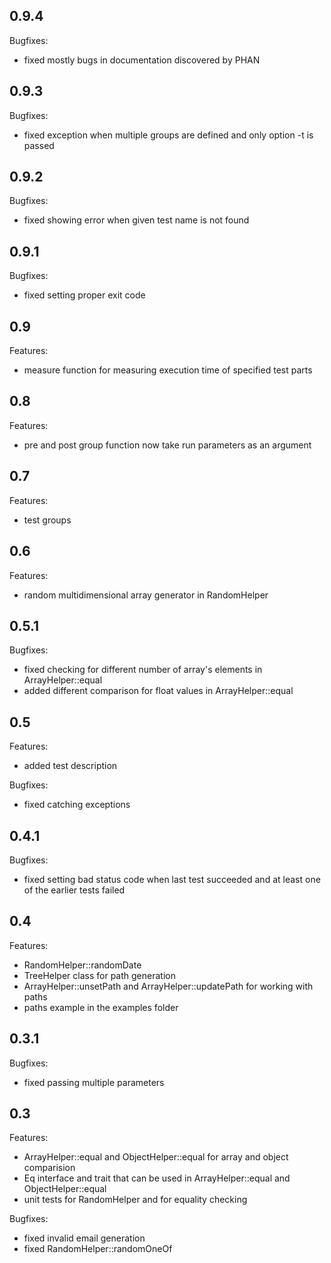 ## 0.9.4

Bugfixes:

  - fixed mostly bugs in documentation discovered by PHAN

## 0.9.3

Bugfixes:

  - fixed exception when multiple groups are defined and only option -t is passed

## 0.9.2

Bugfixes:

  - fixed showing error when given test name is not found

## 0.9.1

Bugfixes:

  - fixed setting proper exit code

## 0.9

Features:

  - measure function for measuring execution time of specified test parts
  
## 0.8

Features:

  - pre and post group function now take run parameters as an argument

## 0.7

Features:

  - test groups

## 0.6

Features:

  - random multidimensional array generator in RandomHelper

## 0.5.1

Bugfixes:

  - fixed checking for different number of array's elements in ArrayHelper::equal
  - added different comparison for float values in ArrayHelper::equal

## 0.5

Features:

  - added test description

Bugfixes:

  - fixed catching exceptions

## 0.4.1

Bugfixes:

  - fixed setting bad status code when last test succeeded and at least one of the earlier tests failed

## 0.4

Features:

  - RandomHelper::randomDate
  - TreeHelper class for path generation
  - ArrayHelper::unsetPath and ArrayHelper::updatePath for working with paths
  - paths example in the examples folder

## 0.3.1

Bugfixes:

  - fixed passing multiple parameters

## 0.3

Features:

  - ArrayHelper::equal and ObjectHelper::equal for array and object comparision
  - Eq interface and trait that can be used in ArrayHelper::equal and ObjectHelper::equal
  - unit tests for RandomHelper and for equality checking

Bugfixes:

  - fixed invalid email generation
  - fixed RandomHelper::randomOneOf
